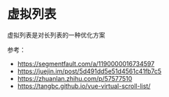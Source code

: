# 虚拟列表

虚拟列表是对长列表的一种优化方案

参考：

- https://segmentfault.com/a/1190000016734597
- https://juejin.im/post/5d491dd5e51d4561c41fb7c5
- https://zhuanlan.zhihu.com/p/57577510
- https://tangbc.github.io/vue-virtual-scroll-list/
